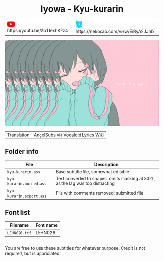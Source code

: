 <h1 align='center'>Iyowa - Kyu-kurarin</h2>

<table align='center'>
    <tr>
        <td> <img src='../.img/youtube.svg' alt='YouTube' width=25> &nbsp&nbsp https://youtu.be/2b1IexhKPz4 </td>
        <td> <img src='../.img/nekocap.svg' alt='NekoCap' width=22> &nbsp&nbsp https://nekocap.com/view/EiRyA9JJhb </td>
    </tr>
</table>

![](./preview.webp)

<table align='center'>
    <tr>
        <td> Translation </td>
        <td> AngelSubs via <a href='https://vocaloidlyrics.fandom.com/wiki/%E3%81%8D%E3%82%85%E3%81%86%E3%81%8F%E3%82%89%E3%82%8A%E3%82%93_(Kyuukurarin)'>Vocaloid Lyrics Wiki</a> </td>
    </tr>
</table>

## Folder info

| File | Description |
| ---- | ----------- |
|`kyu-kurarin.ass` | Base subtitle file, somewhat editable |
|`kyu-kurarin.burned.ass` | Text converted to shapes, omits masking at 3:01, as the lag was too distracting |
|`kyu-kurarin.export.ass` | File with comments removed; submitted file |

## Font list
| Filename | Font name |
| ---- | ---- |
|`LEHN026.ttf`| LEHN026 |

##
You are free to use these subtitles for whatever purpose. Credit is not required, but is appriciated.